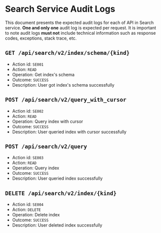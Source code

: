 # Search Service Audit Logs

This document presents the expected audit logs for each of API in Search service. __One and only one__ audit log is expected per request.
It is important to note audit logs __must not__ include technical information such as response codes, exceptions, stack trace, etc. 

## ``GET /api/search/v2/index/schema/{kind}``

- Action id: ``SE001``
- Action: ``READ``
- Operation: Get index's schema
- Outcome: ``SUCCESS``
- Description: User got index's schema successfully


## ``POST /api/search/v2/query_with_cursor``

- Action id: ``SE002``
- Action: ``READ``
- Operation: Query index with cursor
- Outcome: ``SUCCESS``
- Description: User queried index with cursor successfully

## ``POST /api/search/v2/query``

- Action id: ``SE003``
- Action: ``READ``
- Operation: Query index
- Outcome: ``SUCCESS``
- Description: User queried index successfully

## ``DELETE /api/search/v2/index/{kind}``

- Action id: ``SE004``
- Action: ``DELETE``
- Operation: Delete index
- Outcome: ``SUCCESS``
- Description: User deleted index successfully